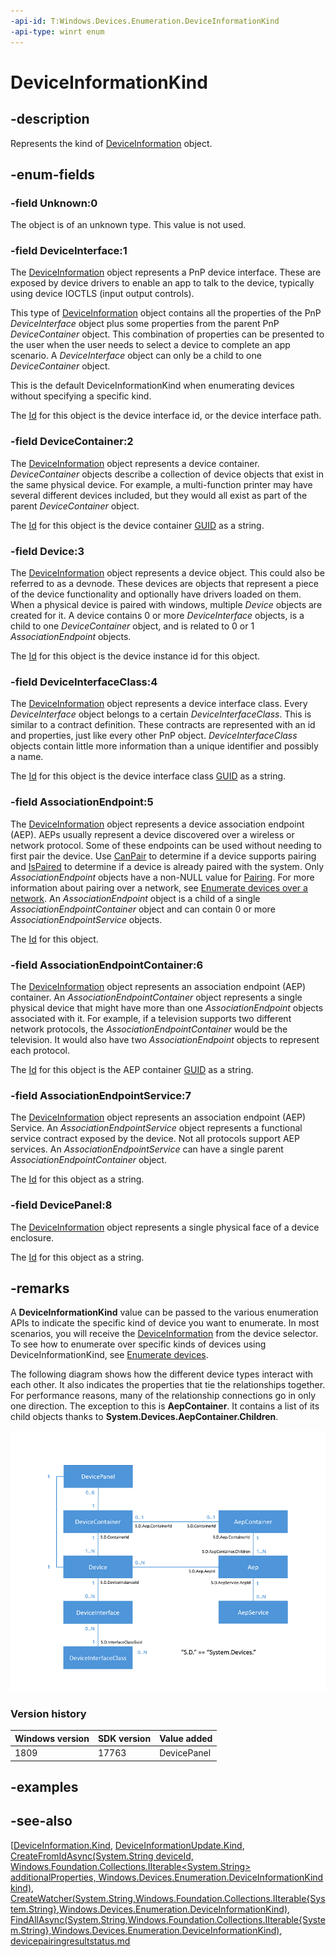 ```yaml
---
-api-id: T:Windows.Devices.Enumeration.DeviceInformationKind
-api-type: winrt enum
---
```


<!-- Enumeration syntax
public enum Windows.Devices.Enumeration.DeviceInformationKind : int
-->

# DeviceInformationKind

## -description

Represents the kind of [DeviceInformation](deviceinformation.md) object.

## -enum-fields

### -field Unknown:0

The object is of an unknown type. This value is not used.

### -field DeviceInterface:1

The [DeviceInformation](deviceinformation.md) object represents a PnP device interface. These are exposed by device drivers to enable an app to talk to the device, typically using device IOCTLS (input output controls).

This type of [DeviceInformation](deviceinformation.md) object contains all the properties of the PnP *DeviceInterface* object plus some properties from the parent PnP *DeviceContainer* object. This combination of properties can be presented to the user when the user needs to select a device to complete an app scenario. A *DeviceInterface* object can only be a child to one *DeviceContainer* object.

This is the default DeviceInformationKind when enumerating devices without specifying a specific kind.

The [Id](deviceinformation_id.md) for this object is the device interface id, or the device interface path.

### -field DeviceContainer:2

The [DeviceInformation](deviceinformation.md) object represents a device container. *DeviceContainer* objects describe a collection of device objects that exist in the same physical device. For example, a multi-function printer may have several different devices included, but they would all exist as part of the parent *DeviceContainer* object.

The [Id](deviceinformation_id.md) for this object is the device container [GUID](/windows/win32/api/guiddef/ns-guiddef-guid) as a string.

### -field Device:3

The [DeviceInformation](deviceinformation.md) object represents a device object. This could also be referred to as a devnode. These devices are objects that represent a piece of the device functionality and optionally have drivers loaded on them. When a physical device is paired with windows, multiple *Device* objects are created for it. A device contains 0 or more *DeviceInterface* objects, is a child to one *DeviceContainer* object, and is related to 0 or 1 *AssociationEndpoint* objects.

The [Id](deviceinformation_id.md) for this object is the device instance id for this object.

### -field DeviceInterfaceClass:4

The [DeviceInformation](deviceinformation.md) object represents a device interface class. Every *DeviceInterface* object belongs to a certain *DeviceInterfaceClass*. This is similar to a contract definition. These contracts are represented with an id and properties, just like every other PnP object. *DeviceInterfaceClass* objects contain little more information than a unique identifier and possibly a name.

The [Id](deviceinformation_id.md) for this object is the device interface class [GUID](/windows/win32/api/guiddef/ns-guiddef-guid) as a string.

### -field AssociationEndpoint:5

The [DeviceInformation](deviceinformation.md) object represents a device association endpoint (AEP). AEPs usually represent a device discovered over a wireless or network protocol. Some of these endpoints can be used without needing to first pair the device. Use [CanPair](deviceinformationpairing_canpair.md) to determine if a device supports pairing and [IsPaired](deviceinformationpairing_ispaired.md) to determine if a device is already paired with the system. Only *AssociationEndpoint* objects have a non-NULL value for [Pairing](deviceinformation_pairing.md). For more information about pairing over a network, see [Enumerate devices over a network](/windows/uwp/devices-sensors/enumerate-devices-over-a-network). An *AssociationEndpoint* object is a child of a single *AssociationEndpointContainer* object and can contain 0 or more *AssociationEndpointService* objects.

The [Id](deviceinformation_id.md) for this object.

### -field AssociationEndpointContainer:6

The [DeviceInformation](deviceinformation.md) object represents an association endpoint (AEP) container. An *AssociationEndpointContainer* object represents a single physical device that might have more than one *AssociationEndpoint* objects associated with it. For example, if a television supports two different network protocols, the *AssociationEndpointContainer* would be the television. It would also have two *AssociationEndpoint* objects to represent each protocol.

The [Id](deviceinformation_id.md) for this object is the AEP container [GUID](/windows/win32/api/guiddef/ns-guiddef-guid) as a string.

### -field AssociationEndpointService:7

The [DeviceInformation](deviceinformation.md) object represents an association endpoint (AEP) Service. An *AssociationEndpointService* object represents a functional service contract exposed by the device. Not all protocols support AEP services. An *AssociationEndpointService* can have a single parent *AssociationEndpointContainer* object.

The [Id](deviceinformation_id.md) for this object as a string.

### -field DevicePanel:8

The [DeviceInformation](deviceinformation.md) object represents a single physical face of a device enclosure.

The [Id](deviceinformation_id.md) for this object as a string.

## -remarks

A **DeviceInformationKind** value can be passed to the various enumeration APIs to indicate the specific kind of device you want to enumerate. In most scenarios, you will receive the [DeviceInformation](deviceinformation.md) from the device selector. To see how to enumerate over specific kinds of devices using DeviceInformationKind, see [Enumerate devices](/windows/uwp/devices-sensors/enumerate-devices).

The following diagram shows how the different device types interact with each other. It also indicates the properties that tie the relationships together. For performance reasons, many of the relationship connections go in only one direction. The exception to this is **AepContainer**. It contains a list of its child objects thanks to **System.Devices.AepContainer.Children**.

<img src="images/device_type_interaction.png" alt="DeviceInformationKind relationships" />

### Version history

| Windows version | SDK version | Value added |
| -- | -- | -- |
| 1809 | 17763 | DevicePanel |

## -examples

## -see-also

[[DeviceInformation.Kind](deviceinformation_kind.md), [DeviceInformationUpdate.Kind](deviceinformationupdate_kind.md), [CreateFromIdAsync(System.String deviceId, Windows.Foundation.Collections.IIterable<System.String> additionalProperties, Windows.Devices.Enumeration.DeviceInformationKind kind)](deviceinformation_createfromidasync_270724983.md), [CreateWatcher(System.String,Windows.Foundation.Collections.IIterable{System.String},Windows.Devices.Enumeration.DeviceInformationKind)](deviceinformation_createwatcher_990788373.md), [FindAllAsync(System.String,Windows.Foundation.Collections.IIterable{System.String},Windows.Devices.Enumeration.DeviceInformationKind)](deviceinformation_findallasync_1907805458.md), [devicepairingresultstatus.md](devicepairingresultstatus.md)
